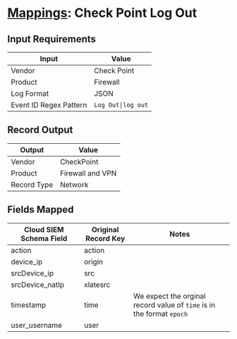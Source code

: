 # [Mappings](README.md): Check Point Log Out

## Input Requirements

|Input|Value|
|-----|-----|
|Vendor|Check Point|
|Product|Firewall|
|Log Format|JSON|
|Event ID Regex Pattern|`Log Out\|log out`|

## Record Output

|Output|Value|
|------|-----|
|Vendor|CheckPoint|
|Product|Firewall and VPN|
|Record Type|Network|

## Fields Mapped

|Cloud SIEM Schema Field|Original Record Key|Notes|
|-----------------------|-------------------|-----|
|action|action||
|device_ip|origin||
|srcDevice_ip|src||
|srcDevice_natIp|xlatesrc||
|timestamp|time|We expect the orginal record value of `time` is in the format `epoch`|
|user_username|user||


